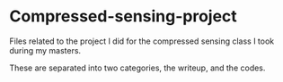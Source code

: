 # Compressed-sensing-project

Files related to the project I did for the compressed sensing class I took during my masters.

These are separated into two categories, the writeup, and the codes. 
